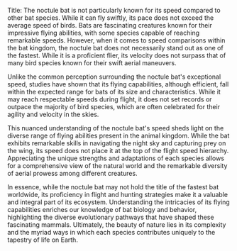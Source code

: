 Title: The noctule bat is not particularly known for its speed compared to other bat species. While it can fly swiftly, its pace does not exceed the average speed of birds.
Bats are fascinating creatures known for their impressive flying abilities, with some species capable of reaching remarkable speeds. However, when it comes to speed comparisons within the bat kingdom, the noctule bat does not necessarily stand out as one of the fastest. While it is a proficient flier, its velocity does not surpass that of many bird species known for their swift aerial maneuvers.

Unlike the common perception surrounding the noctule bat's exceptional speed, studies have shown that its flying capabilities, although efficient, fall within the expected range for bats of its size and characteristics. While it may reach respectable speeds during flight, it does not set records or outpace the majority of bird species, which are often celebrated for their agility and velocity in the skies.

This nuanced understanding of the noctule bat's speed sheds light on the diverse range of flying abilities present in the animal kingdom. While the bat exhibits remarkable skills in navigating the night sky and capturing prey on the wing, its speed does not place it at the top of the flight speed hierarchy. Appreciating the unique strengths and adaptations of each species allows for a comprehensive view of the natural world and the remarkable diversity of aerial prowess among different creatures.

In essence, while the noctule bat may not hold the title of the fastest bat worldwide, its proficiency in flight and hunting strategies make it a valuable and integral part of its ecosystem. Understanding the intricacies of its flying capabilities enriches our knowledge of bat biology and behavior, highlighting the diverse evolutionary pathways that have shaped these fascinating mammals. Ultimately, the beauty of nature lies in its complexity and the myriad ways in which each species contributes uniquely to the tapestry of life on Earth.